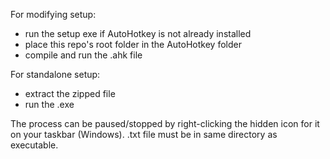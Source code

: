 For modifying setup:
- run the setup exe if AutoHotkey is not already installed
- place this repo's root folder in the AutoHotkey folder
- compile and run the .ahk file

For standalone setup:
- extract the zipped file
- run the .exe

The process can be paused/stopped by right-clicking the hidden icon for it on your taskbar (Windows).
.txt file must be in same directory as executable.
